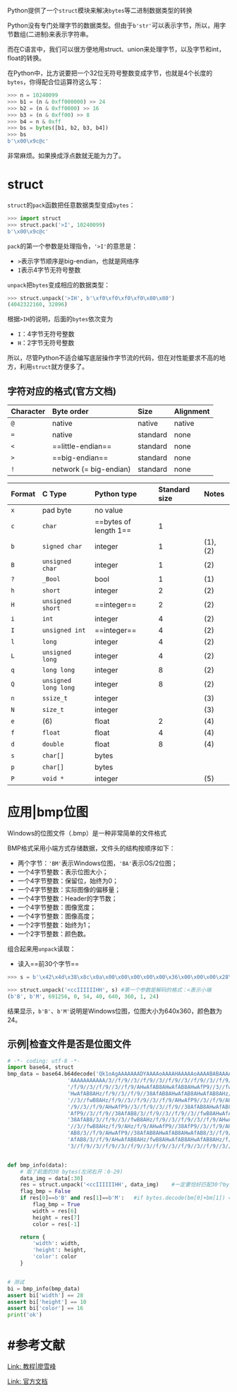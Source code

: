 Python提供了一个`struct`模块来解决`bytes`等二进制数据类型的转换



Python没有专门处理字节的数据类型。但由于`b'str'`可以表示字节，所以，用字节数组(二进制)来表示字符串。

而在C语言中，我们可以很方便地用struct、union来处理字节，以及字节和int，float的转换。



在Python中，比方说要把一个32位无符号整数变成字节，也就是4个长度的`bytes`，你得配合位运算符这么写：

```python
>>> n = 10240099
>>> b1 = (n & 0xff000000) >> 24
>>> b2 = (n & 0xff0000) >> 16
>>> b3 = (n & 0xff00) >> 8
>>> b4 = n & 0xff
>>> bs = bytes([b1, b2, b3, b4])
>>> bs
b'\x00\x9c@c'
```

非常麻烦。如果换成浮点数就无能为力了。



# struct

`struct`的`pack`函数把任意数据类型变成`bytes`：

```python
>>> import struct
>>> struct.pack('>I', 10240099)
b'\x00\x9c@c'
```

`pack`的第一个参数是处理指令，`'>I'`的意思是：

- `>`表示字节顺序是big-endian，也就是网络序
- `I`表示4字节无符号整数



`unpack`把`bytes`变成相应的数据类型：

```python
>>> struct.unpack('>IH', b'\xf0\xf0\xf0\xf0\x80\x80')
(4042322160, 32896)
```

根据`>IH`的说明，后面的`bytes`依次变为

- `I`：4字节无符号整数
- `H`：2字节无符号整数



所以，尽管Python不适合编写底层操作字节流的代码，但在对性能要求不高的地方，利用`struct`就方便多了。



## 字符对应的格式(官方文档)

| Character | Byte order             | Size     | Alignment |
| :-------- | :--------------------- | :------- | :-------- |
| `@`       | native                 | native   | native    |
| `=`       | native                 | standard | none      |
| `<`       | ==little-endian==      | standard | none      |
| `>`       | ==big-endian==         | standard | none      |
| `!`       | network (= big-endian) | standard | none      |



| Format | C Type               | Python type           | Standard size | Notes    |
| :----- | :------------------- | :-------------------- | :------------ | :------- |
| `x`    | pad byte             | no value              |               |          |
| `c`    | `char`               | ==bytes of length 1== | 1             |          |
| `b`    | `signed char`        | integer               | 1             | (1), (2) |
| `B`    | `unsigned char`      | integer               | 1             | (2)      |
| `?`    | `_Bool`              | bool                  | 1             | (1)      |
| `h`    | `short`              | integer               | 2             | (2)      |
| `H`    | `unsigned short`     | ==integer==           | 2             | (2)      |
| `i`    | `int`                | integer               | 4             | (2)      |
| `I`    | `unsigned int`       | ==integer==           | 4             | (2)      |
| `l`    | `long`               | integer               | 4             | (2)      |
| `L`    | `unsigned long`      | integer               | 4             | (2)      |
| `q`    | `long long`          | integer               | 8             | (2)      |
| `Q`    | `unsigned long long` | integer               | 8             | (2)      |
| `n`    | `ssize_t`            | integer               |               | (3)      |
| `N`    | `size_t`             | integer               |               | (3)      |
| `e`    | (6)                  | float                 | 2             | (4)      |
| `f`    | `float`              | float                 | 4             | (4)      |
| `d`    | `double`             | float                 | 8             | (4)      |
| `s`    | `char[]`             | bytes                 |               |          |
| `p`    | `char[]`             | bytes                 |               |          |
| `P`    | `void *`             | integer               |               | (5)      |



# 应用|bmp位图

Windows的位图文件（.bmp）是一种非常简单的文件格式



BMP格式采用小端方式存储数据，文件头的结构按顺序如下：

- 两个字节：`'BM'`表示Windows位图，`'BA'`表示OS/2位图； 
- 一个4字节整数：表示位图大小； 
- 一个4字节整数：保留位，始终为0； 
- 一个4字节整数：实际图像的偏移量； 
- 一个4字节整数：Header的字节数； 
- 一个4字节整数：图像宽度； 
- 一个4字节整数：图像高度；
-  一个2字节整数：始终为1； 
- 一个2字节整数：颜色数。



组合起来用`unpack`读取：

- 读入==前30个字节==

```python
>>> s = b'\x42\x4d\x38\x8c\x0a\x00\x00\x00\x00\x00\x36\x00\x00\x00\x28\x00\x00\x00\x80\x02\x00\x00\x68\x01\x00\x00\x01\x00\x18\x00'

>>> struct.unpack('<ccIIIIIIHH', s)	#第一个参数是解码的格式：<表示小端
(b'B', b'M', 691256, 0, 54, 40, 640, 360, 1, 24)
```

结果显示，`b'B'`、`b'M'`说明是Windows位图，位图大小为640x360，颜色数为24。



## 示例|检查文件是否是位图文件

```python
# -*- coding: utf-8 -*-
import base64, struct
bmp_data = base64.b64decode('Qk1oAgAAAAAAADYAAAAoAAAAHAAAAAoAAAABABAAAAAAADICAAASCwAAEgsAA' +
                   'AAAAAAAAAAA/3//f/9//3//f/9//3//f/9//3//f/9//3//f/9//3//f/9//3//f/9//3/' +
                   '/f/9//3//f/9//3//f/9/AHwAfAB8AHwAfAB8AHwAfP9//3//fwB8AHwAfAB8/3//f/9/A' +
                   'HwAfAB8AHz/f/9//3//f/9//38AfAB8AHwAfAB8AHwAfAB8AHz/f/9//38AfAB8/3//f/9' +
                   '//3//fwB8AHz/f/9//3//f/9//3//f/9/AHwAfP9//3//f/9/AHwAfP9//3//fwB8AHz/f' +
                   '/9//3//f/9/AHwAfP9//3//f/9//3//f/9//38AfAB8AHwAfAB8AHwAfP9//3//f/9/AHw' +
                   'AfP9//3//f/9//38AfAB8/3//f/9//3//f/9//3//fwB8AHwAfAB8AHwAfAB8/3//f/9//' +
                   '38AfAB8/3//f/9//3//fwB8AHz/f/9//3//f/9//3//f/9/AHwAfP9//3//f/9/AHwAfP9' +
                   '//3//fwB8AHz/f/9/AHz/f/9/AHwAfP9//38AfP9//3//f/9/AHwAfAB8AHwAfAB8AHwAf' +
                   'AB8/3//f/9/AHwAfP9//38AfAB8AHwAfAB8AHwAfAB8/3//f/9//38AfAB8AHwAfAB8AHw' +
                   'AfAB8/3//f/9/AHwAfAB8AHz/fwB8AHwAfAB8AHwAfAB8AHz/f/9//3//f/9//3//f/9//' +
                   '3//f/9//3//f/9//3//f/9//3//f/9//3//f/9//3//f/9//3//f/9//38AAA==')


def bmp_info(data):
    # 取了前面的30 bytes(左闭右开：0-29)
    data_img = data[:30]
    res = struct.unpack('<ccIIIIIIHH', data_img)	#一定要恰好匹配30个bytes，因为前面的format对应30个bytes
    flag_bmp = False
    if res[0]==b'B' and res[1]==b'M':	#if bytes.decode(bm[0]+bm[1]) == 'BM':
        flag_bmp = True
        width = res[6]
        height = res[7]
        color = res[-1]

    return {
        'width': width,
        'height': height,
        'color': color
    }


# 测试
bi = bmp_info(bmp_data)
assert bi['width'] == 28
assert bi['height'] == 10
assert bi['color'] == 16
print('ok')
```







# #参考文献

[Link: 教程|廖雪峰](https://www.liaoxuefeng.com/wiki/1016959663602400/1017685387246080)

[Link: 官方文档](https://docs.python.org/3/library/struct.html#format-characters)

